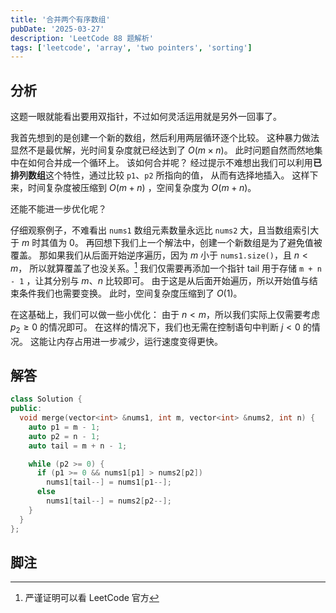 ```yaml
---
title: '合并两个有序数组'
pubDate: '2025-03-27'
description: 'LeetCode 88 题解析'
tags: ['leetcode', 'array', 'two pointers', 'sorting']
---
```


## 分析

这题一眼就能看出要用双指针，不过如何灵活运用就是另外一回事了。

我首先想到的是创建一个新的数组，然后利用两层循环逐个比较。
这种暴力做法显然不是最优解，光时间复杂度就已经达到了 $O(m\times n)$。
此时问题自然而然地集中在如何合并成一个循环上。
该如何合并呢？
经过提示不难想出我们可以利用**已排列数组**这个特性，通过比较 `p1`、`p2` 所指向的值，
从而有选择地插入。
这样下来，时间复杂度被压缩到 $O(m + n)$ ，空间复杂度为 $O(m + n)$。

还能不能进一步优化呢？

仔细观察例子，不难看出 `nums1` 数组元素数量永远比 `nums2` 大，且当数组索引大于 $m$ 时其值为 0。
再回想下我们上一个解法中，创建一个新数组是为了避免值被覆盖。
那如果我们从后面开始逆序遍历，因为 $m$ 小于 `nums1.size()`，且 $n < m$，
所以就算覆盖了也没关系。[^1]
我们仅需要再添加一个指针 tail 用于存储 `m + n - 1` ，让其分别与 $m$、$n$ 比较即可。
由于这是从后面开始遍历，所以开始值与结束条件我们也需要变换。
此时，空间复杂度压缩到了 $O(1)$。

在这基础上，我们可以做一些小优化：
由于 $n < m$，所以我们实际上仅需要考虑 $p_2 \geq 0$ 的情况即可。
在这样的情况下，我们也无需在控制语句中判断 $j < 0$ 的情况。
这能让内存占用进一步减少，运行速度变得更快。

## 解答

```cpp
class Solution {
public:
  void merge(vector<int> &nums1, int m, vector<int> &nums2, int n) {
    auto p1 = m - 1;
    auto p2 = n - 1;
    auto tail = m + n - 1;

    while (p2 >= 0) {
      if (p1 >= 0 && nums1[p1] > nums2[p2])
        nums1[tail--] = nums1[p1--];
      else
        nums1[tail--] = nums2[p2--];
    }
  }
};
```

## 脚注

[^1]: 严谨证明可以看 LeetCode 官方
